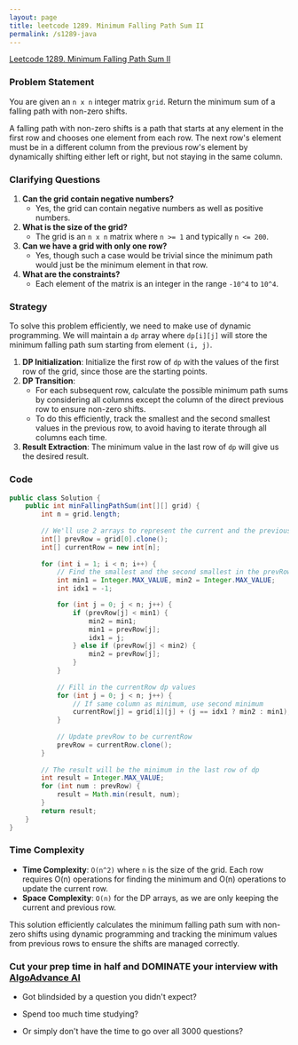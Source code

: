 ```yaml
---
layout: page
title: leetcode 1289. Minimum Falling Path Sum II
permalink: /s1289-java
---
```

[Leetcode 1289. Minimum Falling Path Sum II](https://algoadvance.github.io/algoadvance/l1289)
### Problem Statement

You are given an `n x n` integer matrix `grid`. Return the minimum sum of a falling path with non-zero shifts.

A falling path with non-zero shifts is a path that starts at any element in the first row and chooses one element from each row. The next row's element must be in a different column from the previous row's element by dynamically shifting either left or right, but not staying in the same column.

### Clarifying Questions
1. **Can the grid contain negative numbers?**
   - Yes, the grid can contain negative numbers as well as positive numbers.
2. **What is the size of the grid?**
   - The grid is an `n x n` matrix where `n >= 1` and typically `n <= 200`.
3. **Can we have a grid with only one row?**
   - Yes, though such a case would be trivial since the minimum path would just be the minimum element in that row.
4. **What are the constraints?**
   - Each element of the matrix is an integer in the range `-10^4` to `10^4`.

### Strategy

To solve this problem efficiently, we need to make use of dynamic programming. We will maintain a `dp` array where `dp[i][j]` will store the minimum falling path sum starting from element `(i, j)`.

1. **DP Initialization**: Initialize the first row of `dp` with the values of the first row of the grid, since those are the starting points.
2. **DP Transition**:
   - For each subsequent row, calculate the possible minimum path sums by considering all columns except the column of the direct previous row to ensure non-zero shifts.
   - To do this efficiently, track the smallest and the second smallest values in the previous row, to avoid having to iterate through all columns each time.
3. **Result Extraction**: The minimum value in the last row of `dp` will give us the desired result.

### Code

```java
public class Solution {
    public int minFallingPathSum(int[][] grid) {
        int n = grid.length;
        
        // We'll use 2 arrays to represent the current and the previous row of dp values for space optimization
        int[] prevRow = grid[0].clone();
        int[] currentRow = new int[n];
        
        for (int i = 1; i < n; i++) {
            // Find the smallest and the second smallest in the prevRow
            int min1 = Integer.MAX_VALUE, min2 = Integer.MAX_VALUE;
            int idx1 = -1;

            for (int j = 0; j < n; j++) {
                if (prevRow[j] < min1) {
                    min2 = min1; 
                    min1 = prevRow[j];
                    idx1 = j;
                } else if (prevRow[j] < min2) {
                    min2 = prevRow[j];
                }
            }
            
            // Fill in the currentRow dp values
            for (int j = 0; j < n; j++) {
                // If same column as minimum, use second minimum
                currentRow[j] = grid[i][j] + (j == idx1 ? min2 : min1);
            }
            
            // Update prevRow to be currentRow
            prevRow = currentRow.clone();
        }
        
        // The result will be the minimum in the last row of dp
        int result = Integer.MAX_VALUE;
        for (int num : prevRow) {
            result = Math.min(result, num);
        }
        return result;
    }
}
```

### Time Complexity
- **Time Complexity**: `O(n^2)` where `n` is the size of the grid. Each row requires O(n) operations for finding the minimum and O(n) operations to update the current row.
- **Space Complexity**: `O(n)` for the DP arrays, as we are only keeping the current and previous row.

This solution efficiently calculates the minimum falling path sum with non-zero shifts using dynamic programming and tracking the minimum values from previous rows to ensure the shifts are managed correctly.


### Cut your prep time in half and DOMINATE your interview with [AlgoAdvance AI](https://algoAdvance.com)

- Got blindsided by a question you didn't expect?

- Spend too much time studying?

- Or simply don't have the time to go over all 3000 questions?

